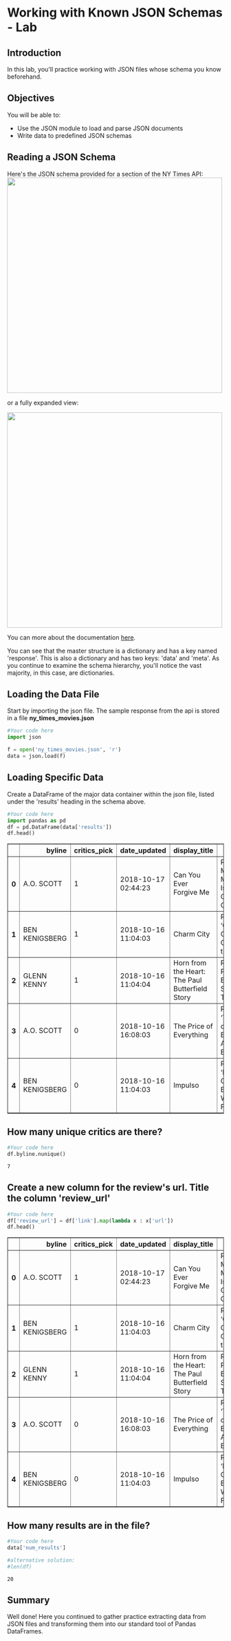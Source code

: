 
# Working with Known JSON Schemas - Lab

## Introduction
In this lab, you'll practice working with JSON files whose schema you know beforehand.

## Objectives
You will be able to:
* Use the JSON module to load and parse JSON documents
* Write data to predefined JSON schemas

## Reading a JSON Schema

Here's the JSON schema provided for a section of the NY Times API:
<img src="images/nytimes_movie_schema.png" width=500>

or a fully expanded view:

<img src="images/nytimes_movie_schema_detailed.png" width=500>

You can more about the documentation [here](https://developer.nytimes.com/docs/movie-reviews-api/1/routes/reviews/%7Btype%7D.json/get).

You can see that the master structure is a dictionary and has a key named 'response'. This is also a dictionary and has two keys: 'data' and 'meta'. As you continue to examine the schema hierarchy, you'll notice the vast majority, in this case, are dictionaries. 

## Loading the Data File

Start by importing the json file. The sample response from the api is stored in a file **ny_times_movies.json**


```python
#Your code here
import json
```


```python
f = open('ny_times_movies.json', 'r')
data = json.load(f)
```

## Loading Specific Data

Create a DataFrame of the major data container within the json file, listed under the 'results' heading in the schema above.


```python
#Your code here
import pandas as pd
df = pd.DataFrame(data['results'])
df.head()
```




<div>
<style scoped>
    .dataframe tbody tr th:only-of-type {
        vertical-align: middle;
    }

    .dataframe tbody tr th {
        vertical-align: top;
    }

    .dataframe thead th {
        text-align: right;
    }
</style>
<table border="1" class="dataframe">
  <thead>
    <tr style="text-align: right;">
      <th></th>
      <th>byline</th>
      <th>critics_pick</th>
      <th>date_updated</th>
      <th>display_title</th>
      <th>headline</th>
      <th>link</th>
      <th>mpaa_rating</th>
      <th>multimedia</th>
      <th>opening_date</th>
      <th>publication_date</th>
      <th>summary_short</th>
    </tr>
  </thead>
  <tbody>
    <tr>
      <th>0</th>
      <td>A.O. SCOTT</td>
      <td>1</td>
      <td>2018-10-17 02:44:23</td>
      <td>Can You Ever Forgive Me</td>
      <td>Review: Melissa McCarthy Is Criminally Good in...</td>
      <td>{'type': 'article', 'url': 'http://www.nytimes...</td>
      <td>R</td>
      <td>{'type': 'mediumThreeByTwo210', 'src': 'https:...</td>
      <td>2018-10-19</td>
      <td>2018-10-16</td>
      <td>Marielle Heller directs a true story of litera...</td>
    </tr>
    <tr>
      <th>1</th>
      <td>BEN KENIGSBERG</td>
      <td>1</td>
      <td>2018-10-16 11:04:03</td>
      <td>Charm City</td>
      <td>Review: ‘Charm City’ Vividly Captures the Stre...</td>
      <td>{'type': 'article', 'url': 'http://www.nytimes...</td>
      <td></td>
      <td>{'type': 'mediumThreeByTwo210', 'src': 'https:...</td>
      <td>2018-04-22</td>
      <td>2018-10-16</td>
      <td>Marilyn Ness’s documentary is dedicated to the...</td>
    </tr>
    <tr>
      <th>2</th>
      <td>GLENN KENNY</td>
      <td>1</td>
      <td>2018-10-16 11:04:04</td>
      <td>Horn from the Heart: The Paul Butterfield Story</td>
      <td>Review: Paul Butterfield’s Story Is Told in ‘H...</td>
      <td>{'type': 'article', 'url': 'http://www.nytimes...</td>
      <td></td>
      <td>{'type': 'mediumThreeByTwo210', 'src': 'https:...</td>
      <td>2018-10-19</td>
      <td>2018-10-16</td>
      <td>A documentary explores the life of the blues m...</td>
    </tr>
    <tr>
      <th>3</th>
      <td>A.O. SCOTT</td>
      <td>0</td>
      <td>2018-10-16 16:08:03</td>
      <td>The Price of Everything</td>
      <td>Review: ‘The Price of Everything’ Asks $56 Bil...</td>
      <td>{'type': 'article', 'url': 'http://www.nytimes...</td>
      <td></td>
      <td>{'type': 'mediumThreeByTwo210', 'src': 'https:...</td>
      <td>2018-10-19</td>
      <td>2018-10-16</td>
      <td>This documentary examines the global art marke...</td>
    </tr>
    <tr>
      <th>4</th>
      <td>BEN KENIGSBERG</td>
      <td>0</td>
      <td>2018-10-16 11:04:03</td>
      <td>Impulso</td>
      <td>Review: ‘Impulso’ Goes Backstage With a Flamen...</td>
      <td>{'type': 'article', 'url': 'http://www.nytimes...</td>
      <td></td>
      <td>{'type': 'mediumThreeByTwo210', 'src': 'https:...</td>
      <td>None</td>
      <td>2018-10-16</td>
      <td>This documentary follows Rocío Molina, a cutti...</td>
    </tr>
  </tbody>
</table>
</div>



## How many unique critics are there?


```python
#Your code here
df.byline.nunique()
```




    7



## Create a new column for the review's url. Title the column 'review_url'


```python
#Your code here
df['review_url'] = df['link'].map(lambda x : x['url'])
df.head()
```




<div>
<style scoped>
    .dataframe tbody tr th:only-of-type {
        vertical-align: middle;
    }

    .dataframe tbody tr th {
        vertical-align: top;
    }

    .dataframe thead th {
        text-align: right;
    }
</style>
<table border="1" class="dataframe">
  <thead>
    <tr style="text-align: right;">
      <th></th>
      <th>byline</th>
      <th>critics_pick</th>
      <th>date_updated</th>
      <th>display_title</th>
      <th>headline</th>
      <th>link</th>
      <th>mpaa_rating</th>
      <th>multimedia</th>
      <th>opening_date</th>
      <th>publication_date</th>
      <th>summary_short</th>
      <th>review_url</th>
    </tr>
  </thead>
  <tbody>
    <tr>
      <th>0</th>
      <td>A.O. SCOTT</td>
      <td>1</td>
      <td>2018-10-17 02:44:23</td>
      <td>Can You Ever Forgive Me</td>
      <td>Review: Melissa McCarthy Is Criminally Good in...</td>
      <td>{'type': 'article', 'url': 'http://www.nytimes...</td>
      <td>R</td>
      <td>{'type': 'mediumThreeByTwo210', 'src': 'https:...</td>
      <td>2018-10-19</td>
      <td>2018-10-16</td>
      <td>Marielle Heller directs a true story of litera...</td>
      <td>http://www.nytimes.com/2018/10/16/movies/can-y...</td>
    </tr>
    <tr>
      <th>1</th>
      <td>BEN KENIGSBERG</td>
      <td>1</td>
      <td>2018-10-16 11:04:03</td>
      <td>Charm City</td>
      <td>Review: ‘Charm City’ Vividly Captures the Stre...</td>
      <td>{'type': 'article', 'url': 'http://www.nytimes...</td>
      <td></td>
      <td>{'type': 'mediumThreeByTwo210', 'src': 'https:...</td>
      <td>2018-04-22</td>
      <td>2018-10-16</td>
      <td>Marilyn Ness’s documentary is dedicated to the...</td>
      <td>http://www.nytimes.com/2018/10/16/movies/charm...</td>
    </tr>
    <tr>
      <th>2</th>
      <td>GLENN KENNY</td>
      <td>1</td>
      <td>2018-10-16 11:04:04</td>
      <td>Horn from the Heart: The Paul Butterfield Story</td>
      <td>Review: Paul Butterfield’s Story Is Told in ‘H...</td>
      <td>{'type': 'article', 'url': 'http://www.nytimes...</td>
      <td></td>
      <td>{'type': 'mediumThreeByTwo210', 'src': 'https:...</td>
      <td>2018-10-19</td>
      <td>2018-10-16</td>
      <td>A documentary explores the life of the blues m...</td>
      <td>http://www.nytimes.com/2018/10/16/movies/horn-...</td>
    </tr>
    <tr>
      <th>3</th>
      <td>A.O. SCOTT</td>
      <td>0</td>
      <td>2018-10-16 16:08:03</td>
      <td>The Price of Everything</td>
      <td>Review: ‘The Price of Everything’ Asks $56 Bil...</td>
      <td>{'type': 'article', 'url': 'http://www.nytimes...</td>
      <td></td>
      <td>{'type': 'mediumThreeByTwo210', 'src': 'https:...</td>
      <td>2018-10-19</td>
      <td>2018-10-16</td>
      <td>This documentary examines the global art marke...</td>
      <td>http://www.nytimes.com/2018/10/16/movies/the-p...</td>
    </tr>
    <tr>
      <th>4</th>
      <td>BEN KENIGSBERG</td>
      <td>0</td>
      <td>2018-10-16 11:04:03</td>
      <td>Impulso</td>
      <td>Review: ‘Impulso’ Goes Backstage With a Flamen...</td>
      <td>{'type': 'article', 'url': 'http://www.nytimes...</td>
      <td></td>
      <td>{'type': 'mediumThreeByTwo210', 'src': 'https:...</td>
      <td>None</td>
      <td>2018-10-16</td>
      <td>This documentary follows Rocío Molina, a cutti...</td>
      <td>http://www.nytimes.com/2018/10/16/movies/impul...</td>
    </tr>
  </tbody>
</table>
</div>



## How many results are in the file?


```python
#Your code here
data['num_results']

#alternative solution:
#len(df)
```




    20



## Summary
Well done! Here you continued to gather practice extracting data from JSON files and transforming them into our standard tool of Pandas DataFrames.
